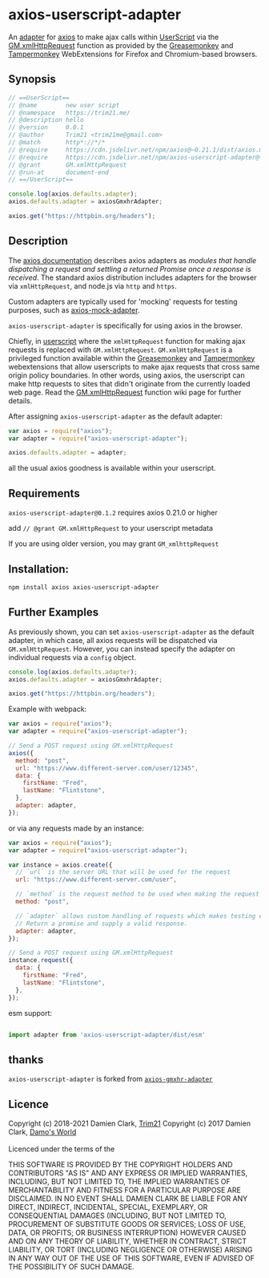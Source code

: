 # axios-userscript-adapter

An [adapter] for [axios] to make ajax calls within [UserScript][userscript]
via the [GM.xmlHttpRequest] function as provided by the [Greasemonkey] and [Tampermonkey] WebExtensions for Firefox and Chromium-based browsers.

## Synopsis

```javascript
// ==UserScript==
// @name        new user script
// @namespace   https://trim21.me/
// @description hello
// @version     0.0.1
// @author      Trim21 <trim21me@gmail.com>
// @match       http*://*/*
// @require     https://cdn.jsdelivr.net/npm/axios@~0.21.1/dist/axios.min.js
// @require     https://cdn.jsdelivr.net/npm/axios-userscript-adapter@~0.1.2/dist/axiosGmxhrAdapter.min.js
// @grant       GM.xmlHttpRequest
// @run-at      document-end
// ==/UserScript==

console.log(axios.defaults.adapter);
axios.defaults.adapter = axiosGmxhrAdapter;

axios.get("https://httpbin.org/headers");
```

## Description

The [axios documentation][adapter] describes axios adapters as
*modules that handle dispatching a request and settling a returned Promise once a response is received*.
The standard axios distribution includes adapters for the browser via `xmlHttpRequest`, and node.js via `http` and `https`.

Custom adapters are typically used for 'mocking' requests for testing purposes,
such as [axios-mock-adapter](https://www.npmjs.com/package/axios-mock-adapter).

`axios-userscript-adapter` is specifically for using axios in the browser.

Chiefly, in [userscript] where the `xmlHttpRequest` function for making ajax requests is replaced with `GM.xmlHttpRequest`.
`GM.xmlHttpRequest` is a privileged function available within the [Greasemonkey] and [Tampermonkey]
webextensions that allow userscripts to make ajax requests that cross same origin policy boundaries.
In other words, using axios, the userscript can make http requests to sites that didn't originate from the currently loaded web page.
Read the [GM.xmlHttpRequest] function wiki page for further details.

After assigning `axios-userscript-adapter` as the default adapter:

```javascript
var axios = require("axios");
var adapter = require("axios-userscript-adapter");

axios.defaults.adapter = adapter;
```

all the usual axios goodness is available within your userscript.

## Requirements

`axios-userscript-adapter@0.1.2` requires axios 0.21.0 or higher

add `// @grant GM.xmlHttpRequest` to your userscript metadata

If you are using older version, you may grant `GM_xmlhttpRequest`

## Installation:

```bash
npm install axios axios-userscript-adapter
```

## Further Examples

As previously shown, you can set `axios-userscript-adapter` as the default adapter,
in which case, all axios requests will be dispatched via `GM.xmlHttpRequest`.
However, you can instead specify the adapter on individual requests via a `config` object.

```javascript
console.log(axios.defaults.adapter);
axios.defaults.adapter = axiosGmxhrAdapter;

axios.get("https://httpbin.org/headers");
```

Example with webpack:

```javascript
var axios = require("axios");
var adapter = require("axios-userscript-adapter");

// Send a POST request using GM.xmlHttpRequest
axios({
  method: "post",
  url: "https://www.different-server.com/user/12345",
  data: {
    firstName: "Fred",
    lastName: "Flintstone",
  },
  adapter: adapter,
});
```

or via any requests made by an instance:

```javascript
var axios = require("axios");
var adapter = require("axios-userscript-adapter");

var instance = axios.create({
  // `url` is the server URL that will be used for the request
  url: "https://www.different-server.com/user",

  // `method` is the request method to be used when making the request
  method: "post",

  // `adapter` allows custom handling of requests which makes testing easier.
  // Return a promise and supply a valid response.
  adapter: adapter,
});

// Send a POST request using GM.xmlHttpRequest
instance.request({
  data: {
    firstName: "Fred",
    lastName: "Flintstone",
  },
});
```


esm support:

```javascript

import adapter from 'axios-userscript-adapter/dist/esm'

```

## thanks

`axios-userscript-adapter` is forked from [`axios-gmxhr-adapter`](https://github.com/damoclark/axios-gmxhr-adapter)

## Licence

Copyright (c) 2018-2021 Damien Clark, [Trim21](https://github.com/Trim21)
Copyright (c) 2017 Damien Clark, [Damo's World](https://damos.world)<br/> <br/>
Licenced under the terms of the

THIS SOFTWARE IS PROVIDED BY THE COPYRIGHT HOLDERS AND CONTRIBUTORS "AS IS" AND
ANY EXPRESS OR IMPLIED WARRANTIES, INCLUDING, BUT NOT LIMITED TO, THE IMPLIED
WARRANTIES OF MERCHANTABILITY AND FITNESS FOR A PARTICULAR PURPOSE ARE
DISCLAIMED. IN NO EVENT SHALL DAMIEN CLARK BE LIABLE FOR ANY DIRECT,
INDIRECT, INCIDENTAL, SPECIAL, EXEMPLARY, OR CONSEQUENTIAL DAMAGES (INCLUDING,
BUT NOT LIMITED TO, PROCUREMENT OF SUBSTITUTE GOODS OR SERVICES; LOSS OF USE,
DATA, OR PROFITS; OR BUSINESS INTERRUPTION) HOWEVER CAUSED AND ON ANY THEORY OF
LIABILITY, WHETHER IN CONTRACT, STRICT LIABILITY, OR TORT (INCLUDING NEGLIGENCE
OR OTHERWISE) ARISING IN ANY WAY OUT OF THE USE OF THIS SOFTWARE, EVEN IF
ADVISED OF THE POSSIBILITY OF SUCH DAMAGE.


[adapter]: https://github.com/axios/axios/tree/master/lib/adapters#readme
[axios]: https://github.com/axios/axios
[userscript]: https://github.com/OpenUserJs/OpenUserJS.org/wiki/Userscript-beginners-HOWTO
[GM.xmlHttpRequest]: https://wiki.greasespot.net/GM.xmlHttpRequest
[Greasemonkey]: https://addons.mozilla.org/en-US/firefox/addon/greasemonkey/
[Tampermonkey]: https://chrome.google.com/webstore/detail/tampermonkey/dhdgffkkebhmkfjojejmpbldmpobfkfo?hl=en
